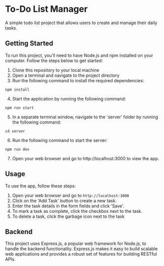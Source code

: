 # To-Do List Manager
A simple todo list project that allows users to create and manage their daily tasks. 

## Getting Started
To run this project, you'll need to have Node.js and npm installed on your computer. Follow the steps below to get started:

1. Clone this repository to your local machine
2. Open a terminal and navigate to the project directory
3. Run the following command to install the required dependencies:

`npm install`

4. Start the application by running the following command:

`npm run start`

5. In a separate terminal window, navigate to the 'server' folder by running the following command:

`cd server`

6. Run the following command to start the server:

`npm run dev`

7. Open your web browser and go to http://localhost:3000 to view the app.

## Usage
To use the app, follow these steps:

1. Open your web browser and go to `http://localhost:3000`
2. Click on the 'Add Task' button to create a new task.
3. Enter the task details in the form fields and click 'Save'.
4. To mark a task as complete, click the checkbox next to the task.
5. To delete a task, click the garbage icon next to the task

## Backend

This project uses Express.js, a popular web framework for Node.js, to handle the backend functionality. Express.js makes it easy to build scalable web applications and provides a robust set of features for building RESTful APIs.
